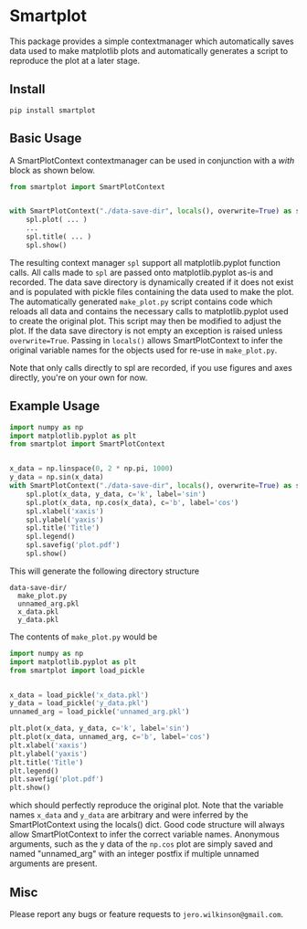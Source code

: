 # Smartplot

This package provides a simple contextmanager which automatically saves data used to make matplotlib plots and automatically generates a script to reproduce the plot at a later stage.

## Install

`pip install smartplot`

## Basic Usage

A SmartPlotContext contextmanager can be used in conjunction with a *with* block as shown below. 

```python
from smartplot import SmartPlotContext


with SmartPlotContext("./data-save-dir", locals(), overwrite=True) as spl:
    spl.plot( ... )
    ...
    spl.title( ... )
    spl.show()
```

The resulting context manager `spl` support all matplotlib.pyplot function calls.
All calls made to `spl` are passed onto matplotlib.pyplot as-is and recorded.
The data save directory is dynamically created if it does not exist and is populated with pickle files containing the data used to make the plot.
The automatically generated `make_plot.py` script contains code which reloads all data and contains the necessary calls to matplotlib.pyplot used to create the original plot.
This script may then be modified to adjust the plot.
If the data save directory is not empty an exception is raised unless `overwrite=True`.
Passing in `locals()` allows SmartPlotContext to infer the original variable names for the objects used for re-use in `make_plot.py`.

Note that only calls directly to spl are recorded, if you use figures and axes directly, you're on your own for now.

## Example Usage

```python
import numpy as np
import matplotlib.pyplot as plt
from smartplot import SmartPlotContext


x_data = np.linspace(0, 2 * np.pi, 1000)
y_data = np.sin(x_data)
with SmartPlotContext("./data-save-dir", locals(), overwrite=True) as spl:
    spl.plot(x_data, y_data, c='k', label='sin')
    spl.plot(x_data, np.cos(x_data), c='b', label='cos')
    spl.xlabel('xaxis')
    spl.ylabel('yaxis')
    spl.title('Title')
    spl.legend()
    spl.savefig('plot.pdf')
    spl.show()
```

This will generate the following directory structure

```
data-save-dir/
  make_plot.py
  unnamed_arg.pkl
  x_data.pkl
  y_data.pkl
```

The contents of `make_plot.py` would be

```python
import numpy as np
import matplotlib.pyplot as plt
from smartplot import load_pickle


x_data = load_pickle('x_data.pkl')
y_data = load_pickle('y_data.pkl')
unnamed_arg = load_pickle('unnamed_arg.pkl')

plt.plot(x_data, y_data, c='k', label='sin')
plt.plot(x_data, unnamed_arg, c='b', label='cos')
plt.xlabel('xaxis')
plt.ylabel('yaxis')
plt.title('Title')
plt.legend()
plt.savefig('plot.pdf')
plt.show()
```

which should perfectly reproduce the original plot.
Note that the variable names `x_data` and `y_data` are arbitrary and were inferred by the SmartPlotContext using the locals() dict.
Good code structure will always allow SmartPlotContext to infer the correct variable names.
Anonymous arguments, such as the y data of the `np.cos` plot are simply saved and named "unnamed_arg" with an integer postfix if multiple unnamed arguments are present.

## Misc

Please report any bugs or feature requests to `jero.wilkinson@gmail.com`.